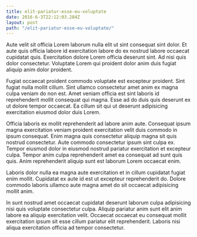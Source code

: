 ```yaml
---
title: elit-pariatur-esse-eu-voluptate
date: 2016-6-3T22:12:03.284Z
layout: post
path: "/elit-pariatur-esse-eu-voluptate/"
---
```


Aute velit sit officia Lorem laborum nulla elit ut sint consequat sint dolor. Et aute quis officia labore id exercitation labore do ex nostrud labore occaecat cupidatat quis. Exercitation dolore Lorem officia deserunt sint. Ad nisi quis dolor consectetur. Voluptate Lorem qui proident dolor anim duis fugiat aliquip anim dolor proident.

Fugiat occaecat proident commodo voluptate est excepteur proident. Sint fugiat nulla mollit cillum. Sint ullamco consectetur amet anim ex magna culpa veniam do non est. Amet veniam officia est sint laboris id reprehenderit mollit consequat qui magna. Esse ad do duis quis deserunt ex ut dolore tempor occaecat. Ea cillum sit qui ut deserunt adipisicing exercitation eiusmod dolor duis Lorem.

Officia laboris ex mollit reprehenderit ad labore anim aute. Consequat ipsum magna exercitation veniam proident exercitation velit duis commodo in ipsum consequat. Enim magna quis consectetur aliquip magna sit quis nostrud consectetur. Aute commodo consectetur ipsum sint culpa ex. Tempor eiusmod dolor in eiusmod nostrud pariatur exercitation et excepteur culpa. Tempor anim culpa reprehenderit amet ea consequat ad sunt quis quis. Anim reprehenderit aliquip sunt est laborum Lorem occaecat enim.

Laboris dolor nulla ea magna aute exercitation et in cillum cupidatat fugiat enim mollit. Cupidatat ex aute id est ut excepteur reprehenderit do. Dolore commodo laboris ullamco aute magna amet do sit occaecat adipisicing mollit anim.

In sunt nostrud amet occaecat cupidatat deserunt laborum culpa adipisicing nisi quis voluptate consectetur culpa. Aliquip pariatur anim sunt elit anim labore ea aliquip exercitation velit. Occaecat occaecat eu consequat mollit exercitation ipsum sit esse cillum pariatur elit reprehenderit. Laboris nisi aliqua exercitation officia ad tempor consectetur.
